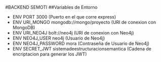 #BACKEND SEMOTI
##Variables de Entorno
- ENV PORT 3000 (Puerto en el que corre express)
- ENV URI_MONGO mongodb://mongo/proyecto (URI de conexion con MongoDB)
- ENV URI_NEO4J bolt://neo4j (URI de conexion con Neo4j)
- ENV NEO4J_USER neo4j (Usuario de Neo4j)
- ENV NEO4J_PASSWORD mora (Contraseña de Usuario de Neo4j)
- ENV SECRET_JWT sistemadeestructuracionsemantica (Cadena de encriptacion para generar los JWT)